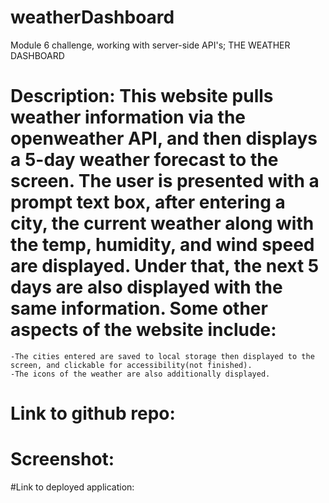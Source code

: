 # weatherDashboard
Module 6 challenge, working with server-side API's; THE WEATHER DASHBOARD

# Description: This website pulls weather information via the openweather API, and then displays a 5-day weather forecast to the screen. The user is presented with a prompt text box, after entering a city, the current weather along with the temp, humidity, and wind speed are displayed. Under that, the next 5 days are also displayed with the same information. Some other aspects of the website include:
	-The cities entered are saved to local storage then displayed to the screen, and clickable for accessibility(not finished).
	-The icons of the weather are also additionally displayed.

# Link to github repo: 

# Screenshot:

#Link to deployed application: 

